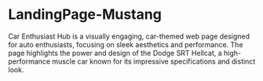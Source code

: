 # LandingPage-Mustang
Car Enthusiast Hub is a visually engaging, car-themed web page designed for auto enthusiasts, focusing on sleek aesthetics and performance. The page highlights the power and design of the Dodge SRT Hellcat, a high-performance muscle car known for its impressive specifications and distinct look.
